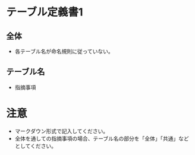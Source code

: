 # テーブル定義書1
## 全体
- 各テーブル名が命名規則に従っていない。


## テーブル名
- 指摘事項

# 注意
* マークダウン形式で記入してください。
* 全体を通しての指摘事項の場合、テーブル名の部分を「全体」「共通」などとしてください。
